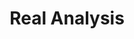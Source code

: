 ---
layout: toctree
title: Real Analysis
permalink: /blog/maths/real-analysis/

enumerate_grand_children: true
---
